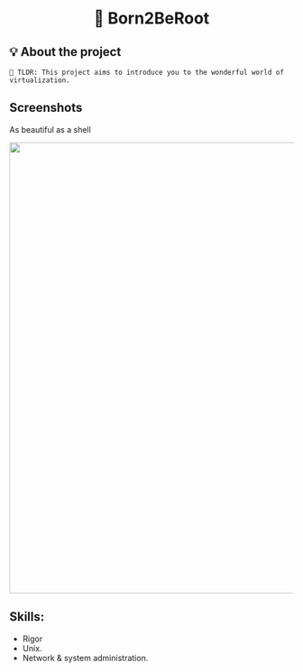 <h1 align="center">
	🚀 Born2BeRoot
</h1>

</p>

## 💡 About the project

	🚀 TLDR: This project aims to introduce you to the wonderful world of virtualization.


## Screenshots

As beautiful as a shell

<img src="img/minishell.gif" width="800"/>

## Skills:
* Rigor
* Unix.
* Network & system administration.

